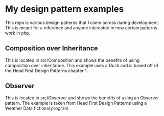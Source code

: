 # My design pattern examples
This repo is various design patterns that I come across during
development. This is meant for a reference and anyone interested
in how certain patterns work in php.

## Composition over Inheritance
This is located in src/Composition and shows the benefits of
using composition over inheritance. This example uses a Duck and
is based off of the Head First Design Patterns chapter 1.

## Observer
This is located in src/Observer and shows the benefits of using
an Observer pattern. The example is taken from Head First Design
Patterns using a Weather Data fictional program.
